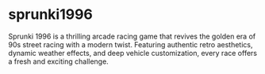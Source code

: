 # sprunki1996
Sprunki 1996 is a thrilling arcade racing game that revives the golden era of 90s street racing with a modern twist. Featuring authentic retro aesthetics, dynamic weather effects, and deep vehicle customization, every race offers a fresh and exciting challenge. 
